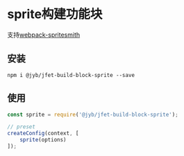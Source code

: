 # sprite构建功能块

支持[webpack-spritesmith](https://github.com/mixtur/webpack-spritesmith)

## 安装

```shell
npm i @jyb/jfet-build-block-sprite --save
```

## 使用

```javascript
const sprite = require('@jyb/jfet-build-block-sprite');

// preset
createConfig(context, [
    sprite(options)
]);
```
